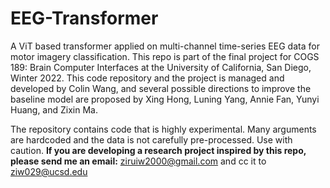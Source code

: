# EEG-Transformer
A ViT based transformer applied on multi-channel time-series EEG data for motor imagery classification. This repo is part of the final project for COGS 189: Brain Computer Interfaces at the University of California, San Diego, Winter 2022. This code repository and the project is managed and developed by Colin Wang, and several possible directions to improve the baseline model are proposed by Xing Hong, Luning Yang, Annie Fan, Yunyi Huang, and Zixin Ma.

The repository contains code that is highly experimental. Many arguments are hardcoded and the data is not carefully pre-processed. Use with caution. **If you are developing a research project inspired by this repo, please send me an email:** ziruiw2000@gmail.com and cc it to ziw029@ucsd.edu

